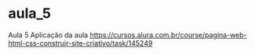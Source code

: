 # aula_5
Aula 5  Aplicação da aula https://cursos.alura.com.br/course/pagina-web-html-css-construir-site-criativo/task/145249
